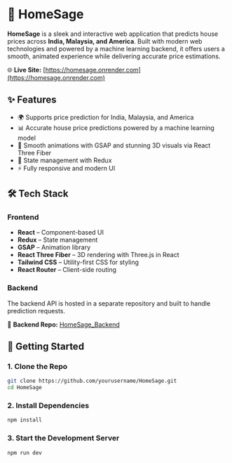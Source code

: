 # 🏡 HomeSage

**HomeSage** is a sleek and interactive web application that predicts house prices across **India, Malaysia, and America**. Built with modern web technologies and powered by a machine learning backend, it offers users a smooth, animated experience while delivering accurate price estimations.

🌐 **Live Site:** [https://homesage.onrender.com](https://homesage.onrender.com)


## ✨ Features

- 🌍 Supports price prediction for India, Malaysia, and America
- 📊 Accurate house price predictions powered by a machine learning model
- 🎨 Smooth animations with GSAP and stunning 3D visuals via React Three Fiber
- 🧠 State management with Redux
- ⚡ Fully responsive and modern UI

## 🛠️ Tech Stack

### Frontend
- **React** – Component-based UI
- **Redux** – State management
- **GSAP** – Animation library
- **React Three Fiber** – 3D rendering with Three.js in React
- **Tailwind CSS** – Utility-first CSS for styling
- **React Router** – Client-side routing

### Backend
The backend API is hosted in a separate repository and built to handle prediction requests.

🔗 **Backend Repo:** [HomeSage_Backend](https://github.com/Ryuk0777/HomeSage_Backend)

## 🚀 Getting Started

### 1. Clone the Repo

```bash
git clone https://github.com/yourusername/HomeSage.git
cd HomeSage
````
### 2. Install Dependencies
```bash
npm install
```
### 3. Start the Development Server
```bash
npm run dev
